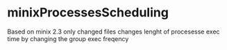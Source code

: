 # minixProcessesScheduling
Based on minix 2.3 only changed files changes lenght of procesesse exec time by changing the group exec freqency
